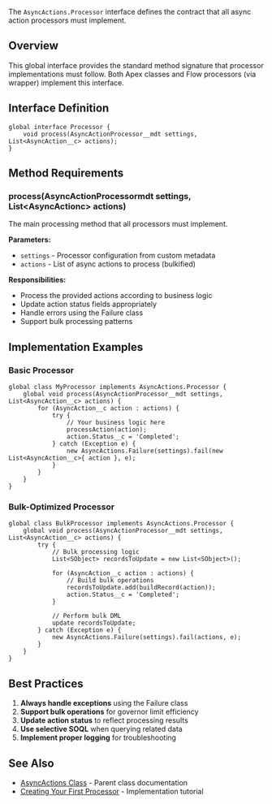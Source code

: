 The `AsyncActions.Processor` interface defines the contract that all async action processors must implement.

## Overview

This global interface provides the standard method signature that processor implementations must follow. Both Apex classes and Flow processors (via wrapper) implement this interface.

## Interface Definition

```apex
global interface Processor {
	void process(AsyncActionProcessor__mdt settings, List<AsyncAction__c> actions);
}
```

## Method Requirements

### process(AsyncActionProcessor**mdt settings, List<AsyncAction**c> actions)

The main processing method that all processors must implement.

**Parameters:**

-   `settings` - Processor configuration from custom metadata
-   `actions` - List of async actions to process (bulkified)

**Responsibilities:**

-   Process the provided actions according to business logic
-   Update action status fields appropriately
-   Handle errors using the Failure class
-   Support bulk processing patterns

## Implementation Examples

### Basic Processor

```apex
global class MyProcessor implements AsyncActions.Processor {
	global void process(AsyncActionProcessor__mdt settings, List<AsyncAction__c> actions) {
		for (AsyncAction__c action : actions) {
			try {
				// Your business logic here
				processAction(action);
				action.Status__c = 'Completed';
			} catch (Exception e) {
				new AsyncActions.Failure(settings).fail(new List<AsyncAction__c>{ action }, e);
			}
		}
	}
}
```

### Bulk-Optimized Processor

```apex
global class BulkProcessor implements AsyncActions.Processor {
	global void process(AsyncActionProcessor__mdt settings, List<AsyncAction__c> actions) {
		try {
			// Bulk processing logic
			List<SObject> recordsToUpdate = new List<SObject>();

			for (AsyncAction__c action : actions) {
				// Build bulk operations
				recordsToUpdate.add(buildRecord(action));
				action.Status__c = 'Completed';
			}

			// Perform bulk DML
			update recordsToUpdate;
		} catch (Exception e) {
			new AsyncActions.Failure(settings).fail(actions, e);
		}
	}
}
```

## Best Practices

1. **Always handle exceptions** using the Failure class
2. **Support bulk operations** for governor limit efficiency
3. **Update action status** to reflect processing results
4. **Use selective SOQL** when querying related data
5. **Implement proper logging** for troubleshooting

## See Also

-   [AsyncActions Class](./AsyncActions-Class) - Parent class documentation
-   [Creating Your First Processor](./Creating-Your-First-Processor) - Implementation tutorial
